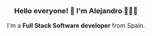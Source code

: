 <p align="center" width="300">
   <h3 align="center">Hello everyone! 👋 I'm Alejandro 👨🏻‍💻</h3>
</p>

<p align="center">I'm a <strong>Full Stack Software developer</strong> from Spain.<br /></p>
<p align="center">

</p>
